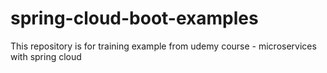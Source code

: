 # spring-cloud-boot-examples
This repository is for training example from udemy course - microservices with spring cloud
